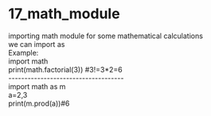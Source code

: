 # 17_math_module
importing math module for some mathematical calculations<br>
we can import as<br>
Example:<br>
import math<br>
print(math.factorial(3)) #3!=3*2=6<br>
 ------------------------------------<br>
 import math as m<br>
 a=2,3<br>
 print(m.prod(a))#6 
